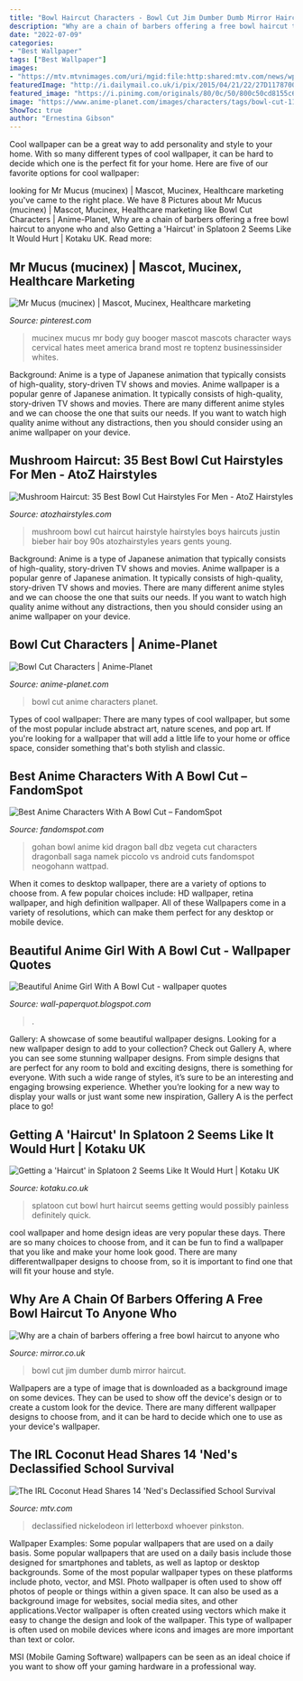 ```yaml
---
title: "Bowl Haircut Characters - Bowl Cut Jim Dumber Dumb Mirror Haircut"
description: "Why are a chain of barbers offering a free bowl haircut to anyone who"
date: "2022-07-09"
categories:
- "Best Wallpaper"
tags: ["Best Wallpaper"]
images:
- "https://mtv.mtvnimages.com/uri/mgid:file:http:shared:mtv.com/news/wp-content/uploads/2017/01/9-1485468032.png?quality=.8&amp;height=800&amp;width=800"
featuredImage: "http://i.dailymail.co.uk/i/pix/2015/04/21/22/27D1178700000578-3049446-image-a-75_1429650424334.jpg"
featured_image: "https://i.pinimg.com/originals/80/0c/50/800c50cd8155c673ff63e4c2799e0e87.jpg"
image: "https://www.anime-planet.com/images/characters/tags/bowl-cut-1153.jpg"
ShowToc: true
author: "Ernestina Gibson"
---
```



Cool wallpaper can be a great way to add personality and style to your home. With so many different types of cool wallpaper, it can be hard to decide which one is the perfect fit for your home. Here are five of our favorite options for cool wallpaper: 

	

		
looking for Mr Mucus (mucinex) | Mascot, Mucinex, Healthcare marketing you've came to the right place. We have 8 Pictures about Mr Mucus (mucinex) | Mascot, Mucinex, Healthcare marketing like Bowl Cut Characters | Anime-Planet, Why are a chain of barbers offering a free bowl haircut to anyone who and also Getting a &#039;Haircut&#039; in Splatoon 2 Seems Like It Would Hurt | Kotaku UK. Read more:
		
    
## Mr Mucus (mucinex) | Mascot, Mucinex, Healthcare Marketing

<img loading=lazy src="https://i.pinimg.com/originals/80/0c/50/800c50cd8155c673ff63e4c2799e0e87.jpg" onerror="this.onerror=null;this.src='https://tse1.mm.bing.net/th?id=OIP.fjwgEfGCaettRdPz5oTj0wAAAA&amp;pid=15.1';" alt="Mr Mucus (mucinex) | Mascot, Mucinex, Healthcare marketing">

_Source: pinterest.com_

>mucinex mucus mr body guy booger mascot mascots character ways cervical hates meet america brand most re toptenz businessinsider whites. 

	

Background: Anime is a type of Japanese animation that typically consists of high-quality, story-driven TV shows and movies.
Anime wallpaper is a popular genre of Japanese animation. It typically consists of high-quality, story-driven TV shows and movies. There are many different anime styles and we can choose the one that suits our needs. If you want to watch high quality anime without any distractions, then you should consider using an anime wallpaper on your device.

    
## Mushroom Haircut: 35 Best Bowl Cut Hairstyles For Men - AtoZ Hairstyles

<img loading=lazy src="http://i.dailymail.co.uk/i/pix/2015/04/21/22/27D1178700000578-3049446-image-a-75_1429650424334.jpg" onerror="this.onerror=null;this.src='https://tse3.mm.bing.net/th?id=OIP.O5JzTDRKOPlIvIOcF0JEwAHaJN&amp;pid=15.1';" alt="Mushroom Haircut: 35 Best Bowl Cut Hairstyles For Men - AtoZ Hairstyles">

_Source: atozhairstyles.com_

>mushroom bowl cut haircut hairstyle hairstyles boys haircuts justin bieber hair boy 90s atozhairstyles years gents young. 

	

Background: Anime is a type of Japanese animation that typically consists of high-quality, story-driven TV shows and movies.
Anime wallpaper is a popular genre of Japanese animation. It typically consists of high-quality, story-driven TV shows and movies. There are many different anime styles and we can choose the one that suits our needs. If you want to watch high quality anime without any distractions, then you should consider using an anime wallpaper on your device.

    
## Bowl Cut Characters | Anime-Planet

<img loading=lazy src="https://www.anime-planet.com/images/characters/tags/bowl-cut-1153.jpg" onerror="this.onerror=null;this.src='https://tse2.mm.bing.net/th?id=OIP.Rz8kBxiOmgTh3VdIHd_TTAHaEK&amp;pid=15.1';" alt="Bowl Cut Characters | Anime-Planet">

_Source: anime-planet.com_

>bowl cut anime characters planet. 

	

Types of cool wallpaper:
There are many types of cool wallpaper, but some of the most popular include abstract art, nature scenes, and pop art. If you're looking for a wallpaper that will add a little life to your home or office space, consider something that's both stylish and classic.

    
## Best Anime Characters With A Bowl Cut – FandomSpot

<img loading=lazy src="https://static.fandomspot.com/images/08/8121/05-gohan-bowl-cut-anime-screenshot.jpg" onerror="this.onerror=null;this.src='https://tse1.mm.bing.net/th?id=OIP.P2KviJyjn59wCuFLJkDP5gHaFj&amp;pid=15.1';" alt="Best Anime Characters With A Bowl Cut – FandomSpot">

_Source: fandomspot.com_

>gohan bowl anime kid dragon ball dbz vegeta cut characters dragonball saga namek piccolo vs android cuts fandomspot neogohann wattpad. 

	

When it comes to desktop wallpaper, there are a variety of options to choose from. A few popular choices include: HD wallpaper, retina wallpaper, and high definition wallpaper. All of these Wallpapers come in a variety of resolutions, which can make them perfect for any desktop or mobile device. 

    
## Beautiful Anime Girl With A Bowl Cut - Wallpaper Quotes

<img loading=lazy src="https://i.pinimg.com/originals/28/0b/35/280b353d1eab931e4bf7106bd8ab881a.jpg" onerror="this.onerror=null;this.src='https://tse1.mm.bing.net/th?id=OIP.qp79kqdwT53pkDvK2_RNOwHaJ4&amp;pid=15.1';" alt="Beautiful Anime Girl With A Bowl Cut - wallpaper quotes">

_Source: wall-paperquot.blogspot.com_

>. 

	

Gallery: A showcase of some beautiful wallpaper designs.
Looking for a new wallpaper design to add to your collection? Check out Gallery A, where you can see some stunning wallpaper designs. From simple designs that are perfect for any room to bold and exciting designs, there is something for everyone. With such a wide range of styles, it’s sure to be an interesting and engaging browsing experience. Whether you’re looking for a new way to display your walls or just want some new inspiration, Gallery A is the perfect place to go!





	
	
    
## Getting A &#039;Haircut&#039; In Splatoon 2 Seems Like It Would Hurt | Kotaku UK

<img loading=lazy src="https://i.kinja-img.com/gawker-media/image/upload/odeli8neqrn4d7m3mjh2.jpg" onerror="this.onerror=null;this.src='https://tse4.mm.bing.net/th?id=OIP.eMAWQiaFtqiWZn75-wnb_QHaEK&amp;pid=15.1';" alt="Getting a &#039;Haircut&#039; in Splatoon 2 Seems Like It Would Hurt | Kotaku UK">

_Source: kotaku.co.uk_

>splatoon cut bowl hurt haircut seems getting would possibly painless definitely quick. 

	

cool wallpaper and home design ideas are very popular these days. There are so many choices to choose from, and it can be fun to find a wallpaper that you like and make your home look good. There are many differentwallpaper designs to choose from, so it is important to find one that will fit your house and style.

    
## Why Are A Chain Of Barbers Offering A Free Bowl Haircut To Anyone Who

<img loading=lazy src="https://i2-prod.mirror.co.uk/usvsth3m/article5558552.ece/ALTERNATES/s1200/Eager-guys-braved-the-bowl-cut-trend-inspired-by-Jim-Careys-character-Lloyd-Christmas-in-Dumb-Dumber-To-Dumb-and-Dumb.jpg" onerror="this.onerror=null;this.src='https://tse3.mm.bing.net/th?id=OIP.xjN_hk8xRfBNj4Fxx-uTrAHaD4&amp;pid=15.1';" alt="Why are a chain of barbers offering a free bowl haircut to anyone who">

_Source: mirror.co.uk_

>bowl cut jim dumber dumb mirror haircut. 

	

Wallpapers are a type of image that is downloaded as a background image on some devices. They can be used to show off the device's design or to create a custom look for the device. There are many different wallpaper designs to choose from, and it can be hard to decide which one to use as your device's wallpaper.

    
## The IRL Coconut Head Shares 14 &#039;Ned&#039;s Declassified School Survival

<img loading=lazy src="https://mtv.mtvnimages.com/uri/mgid:file:http:shared:mtv.com/news/wp-content/uploads/2017/01/9-1485468032.png?quality=.8&amp;height=800&amp;width=800" onerror="this.onerror=null;this.src='https://tse3.mm.bing.net/th?id=OIP.vspJNsPYTKv9OltmIhJ9RAHaHa&amp;pid=15.1';" alt="The IRL Coconut Head Shares 14 &#039;Ned&#039;s Declassified School Survival">

_Source: mtv.com_

>declassified nickelodeon irl letterboxd whoever pinkston. 

	

Wallpaper Examples: Some popular wallpapers that are used on a daily basis.
Some popular wallpapers that are used on a daily basis include those designed for smartphones and tablets, as well as laptop or desktop backgrounds. Some of the most popular wallpaper types on these platforms include photo, vector, and MSI. 
Photo wallpaper is often used to show off photos of people or things within a given space. It can also be used as a background image for websites, social media sites, and other applications.Vector wallpaper is often created using vectors which make it easy to change the design and look of the wallpaper. This type of wallpaper is often used on mobile devices where icons and images are more important than text or color. 

MSI (Mobile Gaming Software) wallpapers can be seen as an ideal choice if you want to show off your gaming hardware in a professional way.

